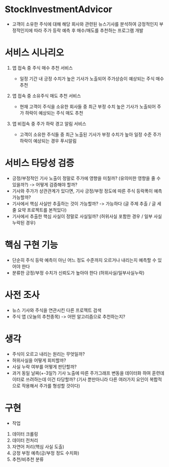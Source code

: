 
# StockInvestmentAdvicor
 - 고객이 소유한 주식에 대해 해당 회사와 관련된 뉴스기사를 분석하여 긍정적인지 부정적인지에 따라 주가 등락 예측 후 매수/매도를 추천하는 프로그램 개발

# 서비스 시나리오
1. 앱 접속 중 주식 매수 추천 서비스
    - 일정 기간 내 긍정 수치가 높은 기사가 노출되어 주가상승이 예상되는 주식 매수 추천
  
2. 앱 접속 중 소유주식 매도 추천 서비스
    - 현재 고객이 주식을 소유한 회사들 중 최근 부정 수치 높은 기사가 노출되어 주가 하락이 예상되는 주식 매도 추천 

3. 앱 비접속 중 주가 하락 경고 알림 서비스
    - 고객이 소유한 주식들 중 최근 노출된 기사가 부정 수치가 높아 일정 수준 주가하락이 예상되는 경우 푸시알림

# 서비스 타당성 검증
  - 긍정/부정적인 기사 노출이 정말로 주가에 영향을 미칠까? (유의미한 영향을 줄 수 있을까?) -> 어떻게 검증해야 할까?
  - 기사와 주가가 상관관계가 있다면, 기사 긍정/부정 정도에 따른 주식 등락폭이 예측 가능할까?
  - 기사에서 핵심 사실만 추출하는 것이 가능할까? -> 가능하다 (글 주제 추출 / 글 세줄 요약 프로젝트를 본적있다)
  - 기사에서 추출한 핵심 사실이 정말로 사실일까? (허위사실 포함한 경우 / 일부 사실 누락된 경우)
  
# 핵심 구현 기능
  - 단순히 주식 등락 예측이 아닌 어느 정도 수준까지 오르거나 내리는지 예측할 수 있어야 한다
  - 분류한 긍정/부정 수치가 신뢰도가 높아야 한다 (허위사실/일부사실누락)

# 사전 조사
  - 뉴스 기사와 주식을 연관시킨 다른 프로젝트 검색
  - 주식 앱 (오늘의 추천종목) -> 어떤 알고리즘으로 추천하는지?


# 생각
  - 주식이 오르고 내리는 원리는 무엇일까?
  - 허위사실을 어떻게 회피할까?
  - 사실 누락 여부를 어떻게 판단할까? 
  - 과거 동일 날짜(+-3일?) 기사 노출에 따른 주가그래프 변동을 데이터화 하여 훈련데이터로 쓰려하는데 이건 타당할까?
    (기사 뿐만아니라 다른 여러가지 요인이 복합적으로 작용해서 주가를 형성할 것이다)

# 구현 
  - 작업
  1. 데이터 크롤링
  2. 데이터 전처리
  3. 자연어 처리(핵심 사실 도출)
  4. 긍정 부정 예측(긍/부정 정도 수치화)
  5. 추천/비추천 분류

 
